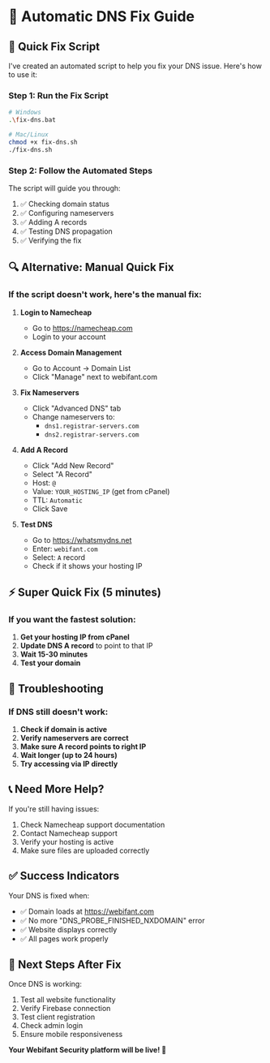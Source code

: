 # 🔧 **Automatic DNS Fix Guide**

## **🚀 Quick Fix Script**

I've created an automated script to help you fix your DNS issue. Here's how to use it:

### **Step 1: Run the Fix Script**
```bash
# Windows
.\fix-dns.bat

# Mac/Linux
chmod +x fix-dns.sh
./fix-dns.sh
```

### **Step 2: Follow the Automated Steps**
The script will guide you through:
1. ✅ Checking domain status
2. ✅ Configuring nameservers
3. ✅ Adding A records
4. ✅ Testing DNS propagation
5. ✅ Verifying the fix

## **🔍 Alternative: Manual Quick Fix**

### **If the script doesn't work, here's the manual fix:**

1. **Login to Namecheap**
   - Go to https://namecheap.com
   - Login to your account

2. **Access Domain Management**
   - Go to Account → Domain List
   - Click "Manage" next to webifant.com

3. **Fix Nameservers**
   - Click "Advanced DNS" tab
   - Change nameservers to:
     - `dns1.registrar-servers.com`
     - `dns2.registrar-servers.com`

4. **Add A Record**
   - Click "Add New Record"
   - Select "A Record"
   - Host: `@`
   - Value: `YOUR_HOSTING_IP` (get from cPanel)
   - TTL: `Automatic`
   - Click Save

5. **Test DNS**
   - Go to https://whatsmydns.net
   - Enter: `webifant.com`
   - Select: `A` record
   - Check if it shows your hosting IP

## **⚡ Super Quick Fix (5 minutes)**

### **If you want the fastest solution:**

1. **Get your hosting IP from cPanel**
2. **Update DNS A record** to point to that IP
3. **Wait 15-30 minutes**
4. **Test your domain**

## **🔧 Troubleshooting**

### **If DNS still doesn't work:**

1. **Check if domain is active**
2. **Verify nameservers are correct**
3. **Make sure A record points to right IP**
4. **Wait longer (up to 24 hours)**
5. **Try accessing via IP directly**

## **📞 Need More Help?**

If you're still having issues:
1. Check Namecheap support documentation
2. Contact Namecheap support
3. Verify your hosting is active
4. Make sure files are uploaded correctly

## **✅ Success Indicators**

Your DNS is fixed when:
- ✅ Domain loads at https://webifant.com
- ✅ No more "DNS_PROBE_FINISHED_NXDOMAIN" error
- ✅ Website displays correctly
- ✅ All pages work properly

## **🎯 Next Steps After Fix**

Once DNS is working:
1. Test all website functionality
2. Verify Firebase connection
3. Test client registration
4. Check admin login
5. Ensure mobile responsiveness

**Your Webifant Security platform will be live! 🚀**

